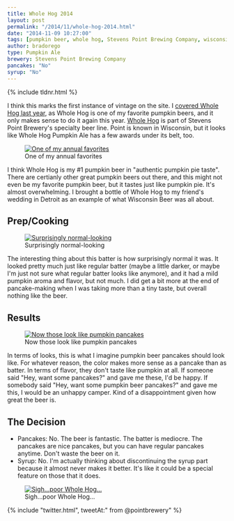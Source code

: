 ```yaml
---
title: Whole Hog 2014
layout: post
permalink: "/2014/11/whole-hog-2014.html"
date: "2014-11-09 10:27:00"
tags: [pumpkin beer, whole hog, Stevens Point Brewing Company, wisconsin, vertical]
author: bradorego
type: Pumpkin Ale
brewery: Stevens Point Brewing Company
pancakes: "No"
syrup: "No"
---
```


{% include tldnr.html %}

I think this marks the first instance of vintage on the site. I <a href="/2013/10/whole-hog-pumpkin-ale.html" target="_blank">covered Whole Hog last year</a>, as Whole Hog is one of my favorite pumpkin beers, and it only makes sense to do it again this year. <a href="http://www.pointbeer.com/whole-hog-pumpkin-ale/" target="_blank">Whole Hog</a> is part of Stevens Point Brewery's specialty beer line. Point is known in Wisconsin, but it looks like Whole Hog Pumpkin Ale has a few awards under its belt, too.

<figure class="imageWrap">
  <a href="{{ site.url }}/assets/full/wholehog2014/beer.jpg" target="_blank">
    <img src="{{ site.url }}/assets/compressed/wholehog2014/beer.jpg" alt="One of my annual favorites" />
  </a>
  <figcaption>
    One of my annual favorites
  </figcaption>
</figure>

I think Whole Hog is my #1 pumpkin beer in "authentic pumpkin pie taste". There are certianly other great pumpkin beers out there, and this might not even be my favorite pumpkin beer, but it tastes just like pumpkin pie. It's almost overwhelming. I brought a bottle of Whole Hog to my friend's wedding in Detroit as an example of what Wisconsin Beer was all about.

## Prep/Cooking

<figure class="imageWrap">
  <a href="{{ site.url }}/assets/full/wholehog2014/batter.jpg" target="_blank">
    <img src="{{ site.url }}/assets/compressed/wholehog2014/batter.jpg" alt="Surprisingly normal-looking" />
  </a>
  <figcaption>
    Surprisingly normal-looking
  </figcaption>
</figure>

The interesting thing about this batter is how surprisingly normal it was. It looked pretty much just like regular batter (maybe a little darker, or maybe I'm just not sure what regular batter looks like anymore), and it had a mild pumpkin aroma and flavor, but not much. I did get a bit more at the end of pancake-making when I was taking more than a tiny taste, but overall nothing like the beer.

## Results

<figure class="imageWrap">
  <a href="{{ site.url }}/assets/full/wholehog2014/pancakes.jpg" target="_blank">
    <img src="{{ site.url }}/assets/compressed/wholehog2014/pancakes.jpg" alt="Now those look like pumpkin pancakes" />
  </a>
  <figcaption>
    Now those look like pumpkin pancakes
  </figcaption>
</figure>

In terms of looks, this is what I imagine pumpkin beer pancakes should look like. For whatever reason, the color makes more sense as a pancake than as batter. In terms of flavor, they don't taste like pumpkin at all. If someone said "Hey, want some pancakes?" and gave me these, I'd be happy. If somebody said "Hey, want some pumpkin beer pancakes?" and gave me this, I would be an unhappy camper. Kind of a disappointment given how great the beer is.

## The Decision

* Pancakes: No. The beer is fantastic. The batter is mediocre. The pancakes are nice pancakes, but you can have regular pancakes anytime. Don't waste the beer on it.
* Syrup: No. I'm actually thinking about discontinuing the syrup part because it almost never makes it better. It's like it could be a special feature on those that it does.

<figure class="imageWrap">
  <a href="{{ site.url }}/assets/full/wholehog2014/syrup.jpg" target="_blank">
    <img src="{{ site.url }}/assets/compressed/wholehog2014/syrup.jpg" alt="Sigh...poor Whole Hog..." />
  </a>
  <figcaption>
    Sigh...poor Whole Hog...
  </figcaption>
</figure>

{% include "twitter.html", tweetAt:" from @pointbrewery" %}
